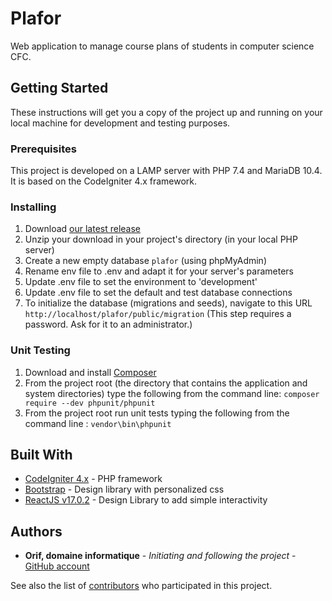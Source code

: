 # Plafor

Web application to manage course plans of students in computer science CFC.

## Getting Started

These instructions will get you a copy of the project up and running on your local machine for development and testing purposes.

### Prerequisites

This project is developed on a LAMP server with PHP 7.4 and MariaDB 10.4.
It is based on the CodeIgniter 4.x framework.

### Installing

1. Download [our latest release](https://github.com/OrifInformatique/plafor/releases/tag/v4.0.1)
2. Unzip your download in your project's directory (in your local PHP server)
3. Create a new empty database ``plafor`` (using phpMyAdmin)
4. Rename env file to .env and adapt it for your server's parameters
5. Update .env file to set the environment to 'development' 
6. Update .env file to set the default and test database connections
7. To initialize the database (migrations and seeds), navigate to this URL ``http://localhost/plafor/public/migration`` (This step requires a password. Ask for it to an administrator.)

### Unit Testing
1. Download and install [Composer](https://getcomposer.org/download/)
2. From the project root (the directory that contains the application and system directories) type the following from the command line: ``composer require --dev phpunit/phpunit``
3. From the project root run unit tests typing the following from the command line : ``vendor\bin\phpunit``

## Built With

* [CodeIgniter 4.x](https://www.codeigniter.com/) - PHP framework
* [Bootstrap](https://getbootstrap.com/) - Design library with personalized css
* [ReactJS v17.0.2](https://fr.reactjs.org/) - Design Library to add simple interactivity

## Authors

* **Orif, domaine informatique** - *Initiating and following the project* - [GitHub account](https://github.com/OrifInformatique)

See also the list of [contributors](https://github.com/OrifInformatique/plafor/contributors) who participated in this project.
